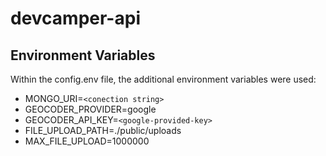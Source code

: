 # devcamper-api

## Environment Variables

Within the config.env file, the additional environment variables were used:
* MONGO_URI=`<conection string>`
* GEOCODER_PROVIDER=google
* GEOCODER_API_KEY=`<google-provided-key>`
* FILE_UPLOAD_PATH=./public/uploads
* MAX_FILE_UPLOAD=1000000
